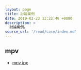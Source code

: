 ```yaml
---
layout: page
title: 討論案例
date: 2019-02-23 13:22:49 +0800
description: >
  討論案例。
source_url: '/read/case/index.md'
---
```



## mpv

* [mpv ipc](/note-ubuntu-18.04/read/case/mpv/ipc.html)
